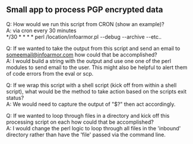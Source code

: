 ## Small app to process PGP encrypted data

Q: How would we run this script from CRON (show an example)?  
A: via cron every 30 minutes  
*/30 * * * * perl /location/infoarmor.pl --debug --archive --etc..    

Q: If we wanted to take the output from this script and send an email to someemail@infoarmor.com how could that be accomplished?  
A: I would build a string with the output and use one one of the perl modules to send email to the user. This might also be helpful to alert them of code errors from the eval or scp.  

Q: If we wrap this script with a shell script (kick off from within a shell script), what would be the method to take action based on the scripts exit status?  
A: We would need to capture the output of "$?" then act accordingly.  

Q: If we wanted to loop through files in a directory and kick off this processing script on each how could that be accomplished?  
A: I would change the perl logic to loop through all files in the 'inbound' directory rather than have the 'file' passed via the command line.  
